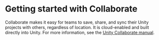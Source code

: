 # Getting started with Collaborate

Collaborate makes it easy for teams to save, share, and sync their Unity projects with others, regardless of location. It is cloud-enabled and built directly into Unity. For more information, see the [Unity Collaborate manual](https://docs.unity3d.com/Manual/UnityCollaborate.html).
